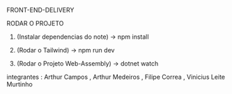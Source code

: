 FRONT-END-DELIVERY

RODAR O PROJETO


1. (Instalar dependencias do note) -> 
npm install

2. (Rodar o Tailwind) ->
npm run dev

3. (Rodar o Projeto Web-Assembly) -> 
dotnet watch


integrantes : Arthur Campos , Arthur Medeiros , Filipe Correa , Vinicius Leite Murtinho
